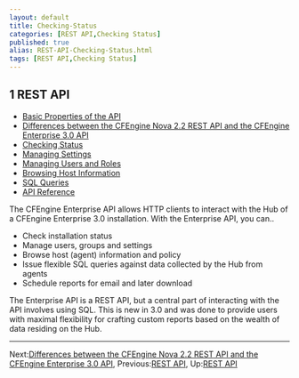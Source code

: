 ```yaml
---
layout: default
title: Checking-Status
categories: [REST API,Checking Status]
published: true
alias: REST-API-Checking-Status.html
tags: [REST API,Checking Status]
---
```


1 REST API
----------

-   [Basic Properties of the
    API](/manuals/Enterprise-3-0-API#Basic-Properties-of-the-API)
-   [Differences between the CFEngine Nova 2.2 REST API and the CFEngine
    Enterprise 3.0
    API](/manuals/Enterprise-3-0-API#Differences-between-the-CFEngine-Nova-2_002e2-REST-API-and-the-CFEngine-Enterprise-3_002e0-API)
-   [Checking Status](/manuals/Enterprise-3-0-API#Checking-Status)
-   [Managing Settings](/manuals/Enterprise-3-0-API#Managing-Settings)
-   [Managing Users and
    Roles](/manuals/Enterprise-3-0-API#Managing-Users-and-Roles)
-   [Browsing Host
    Information](/manuals/Enterprise-3-0-API#Browsing-Host-Information)
-   [SQL Queries](/manuals/Enterprise-3-0-API#SQL-Queries)
-   [API Reference](/manuals/Enterprise-3-0-API#API-Reference)

The CFEngine Enterprise API allows HTTP clients to interact with the Hub
of a CFEngine Enterprise 3.0 installation. With the Enterprise API, you
can..

-   Check installation status
-   Manage users, groups and settings
-   Browse host (agent) information and policy
-   Issue flexible SQL queries against data collected by the Hub from
    agents
-   Schedule reports for email and later download

The Enterprise API is a REST API, but a central part of interacting with
the API involves using SQL. This is new in 3.0 and was done to provide
users with maximal flexibility for crafting custom reports based on the
wealth of data residing on the Hub.

* * * * *

Next:[Differences between the CFEngine Nova 2.2 REST API and the
CFEngine Enterprise 3.0
API](/manuals/Enterprise-3-0-API#Differences-between-the-CFEngine-Nova-2_002e2-REST-API-and-the-CFEngine-Enterprise-3_002e0-API),
Previous:[REST API](/manuals/Enterprise-3-0-API#REST-API), Up:[REST
API](/manuals/Enterprise-3-0-API#REST-API)
